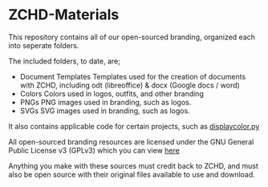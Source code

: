 # ZCHD-Materials

This repository contains all of our open-sourced branding, organized each into seperate folders.

The included folders, to date, are;

- Document Templates
    Templates used for the creation of documents with ZCHD, including odt (libreoffice) & docx (Google docs / word)
- Colors
    Colors used in logos, outfits, and other branding
- PNGs
    PNG images used in branding, such as logos.
- SVGs
    SVG images used in branding, such as logos.

It also contains applicable code for certain projects, such as [displaycolor.py](./Colors/python/displaycolor.py)

All open-sourced branding resources are licensed under the GNU General Public License v3 (GPLv3) which you can view [here](./LICENSE)

Anything you make with these sources must credit back to ZCHD, and must also be open source with their original files available to use and download.
